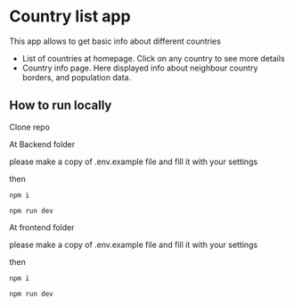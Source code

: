 # Country list app

This app allows to get basic info about different countries

- List of countries at homepage. Click on any country to see more details
- Country info page. Here displayed info about neighbour country borders, and population data.


## How to run locally
Clone repo

At Backend folder

please make a copy of .env.example file and fill it with your settings

then 
```
npm i

npm run dev
```

At frontend folder

please make a copy of .env.example file and fill it with your settings

then 

```
npm i

npm run dev
```


